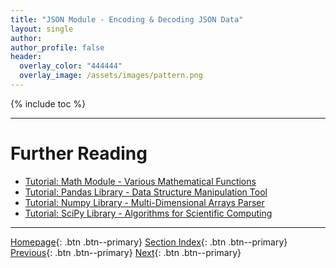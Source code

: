 ```yaml
---
title: "JSON Module - Encoding & Decoding JSON Data"
layout: single
author:
author_profile: false
header:
  overlay_color: "444444"
  overlay_image: /assets/images/pattern.png
---
```


{% include toc %}









___
# Further Reading
* [Tutorial: Math Module - Various Mathematical Functions](02B-3-tutorial-python-round-abs-data-math-module)
* [Tutorial: Pandas Library - Data Structure Manipulation Tool](02B-4-tutorial-python-data-manipulation-pandas)
* [Tutorial: Numpy Library - Multi-Dimensional Arrays Parser](02B-5-tutorial-python-array-manipulation-numpy)
* [Tutorial: SciPy Library - Algorithms for Scientific Computing](02B-6-tutorial-python-apply-statistics-scipy)


___

[Homepage](../index.md){: .btn  .btn--primary}
[Section Index](00-DataParsing-LandingPage){: .btn  .btn--primary}
[Previous](02B-1-tutorial-read-write-split-select-data){: .btn  .btn--primary}
[Next](02B-3-tutorial-python-round-abs-data-math-module){: .btn  .btn--primary}
